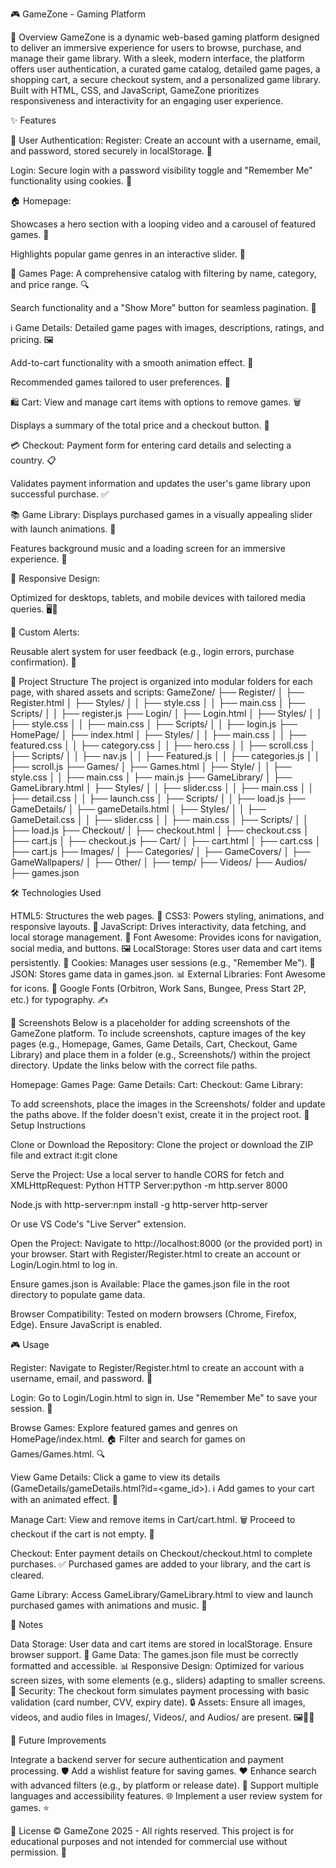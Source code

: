 🎮 GameZone - Gaming Platform

🌟 Overview
GameZone is a dynamic web-based gaming platform designed to deliver an immersive experience for users to browse, purchase, and manage their game library. With a sleek, modern interface, the platform offers user authentication, a curated game catalog, detailed game pages, a shopping cart, a secure checkout system, and a personalized game library. Built with HTML, CSS, and JavaScript, GameZone prioritizes responsiveness and interactivity for an engaging user experience.

✨ Features


🔐 User Authentication:
Register: Create an account with a username, email, and password, stored securely in localStorage. 📝

Login: Secure login with a password visibility toggle and "Remember Me" functionality using cookies. 🔑



🏠 Homepage:

Showcases a hero section with a looping video and a carousel of featured games. 🎥

Highlights popular game genres in an interactive slider. 🎲



🎲 Games Page:
A comprehensive catalog with filtering by name, category, and price range. 🔍

Search functionality and a "Show More" button for seamless pagination. 📄



ℹ️ Game Details:
Detailed game pages with images, descriptions, ratings, and pricing. 🖼️

Add-to-cart functionality with a smooth animation effect. 🛒

Recommended games tailored to user preferences. 🌟



🛍️ Cart:
View and manage cart items with options to remove games. 🗑️

Displays a summary of the total price and a checkout button. 💸



💳 Checkout:
Payment form for entering card details and selecting a country. 📋

Validates payment information and updates the user's game library upon successful purchase. ✅



📚 Game Library:
Displays purchased games in a visually appealing slider with launch animations. 🚀

Features background music and a loading screen for an immersive experience. 🎵



📱 Responsive Design:

Optimized for desktops, tablets, and mobile devices with tailored media queries. 🖥️📲



🚨 Custom Alerts:

Reusable alert system for user feedback (e.g., login errors, purchase confirmation). 📢




📂 Project Structure
The project is organized into modular folders for each page, with shared assets and scripts:
GameZone/
├── Register/
│   ├── Register.html
│   ├── Styles/
│   │   ├── style.css
│   │   ├── main.css
│   ├── Scripts/
│   │   ├── register.js
├── Login/
│   ├── Login.html
│   ├── Styles/
│   │   ├── style.css
│   │   ├── main.css
│   ├── Scripts/
│   │   ├── login.js
├── HomePage/
│   ├── index.html
│   ├── Styles/
│   │   ├── main.css
│   │   ├── featured.css
│   │   ├── category.css
│   │   ├── hero.css
│   │   ├── scroll.css
│   ├── Scripts/
│   │   ├── nav.js
│   │   ├── Featured.js
│   │   ├── categories.js
│   │   ├── scroll.js
├── Games/
│   ├── Games.html
│   ├── Style/
│   │   ├── style.css
│   │   ├── main.css
│   ├── main.js
├── GameLibrary/
│   ├── GameLibrary.html
│   ├── Styles/
│   │   ├── slider.css
│   │   ├── main.css
│   │   ├── detail.css
│   │   ├── launch.css
│   ├── Scripts/
│   │   ├── load.js
├── GameDetails/
│   ├── gameDetails.html
│   ├── Styles/
│   │   ├── GameDetail.css
│   │   ├── slider.css
│   │   ├── main.css
│   ├── Scripts/
│   │   ├── load.js
├── Checkout/
│   ├── checkout.html
│   ├── checkout.css
│   ├── cart.js
│   ├── checkout.js
├── Cart/
│   ├── cart.html
│   ├── cart.css
│   ├── cart.js
├── Images/
│   ├── Categories/
│   ├── GameCovers/
│   ├── GameWallpapers/
│   ├── Other/
│   ├── temp/
├── Videos/
├── Audios/
├── games.json

🛠️ Technologies Used

HTML5: Structures the web pages. 📄
CSS3: Powers styling, animations, and responsive layouts. 🎨
JavaScript: Drives interactivity, data fetching, and local storage management. 🚀
Font Awesome: Provides icons for navigation, social media, and buttons. 🖼️
LocalStorage: Stores user data and cart items persistently. 💾
Cookies: Manages user sessions (e.g., "Remember Me"). 🍪
JSON: Stores game data in games.json. 📊
External Libraries:
Font Awesome for icons. 🌟
Google Fonts (Orbitron, Work Sans, Bungee, Press Start 2P, etc.) for typography. ✍️



📸 Screenshots
Below is a placeholder for adding screenshots of the GameZone platform. To include screenshots, capture images of the key pages (e.g., Homepage, Games, Game Details, Cart, Checkout, Game Library) and place them in a folder (e.g., Screenshots/) within the project directory. Update the links below with the correct file paths.

Homepage: 
Games Page: 
Game Details: 
Cart: 
Checkout: 
Game Library: 

To add screenshots, place the images in the Screenshots/ folder and update the paths above. If the folder doesn't exist, create it in the project root.
🚀 Setup Instructions

Clone or Download the Repository:
Clone the project or download the ZIP file and extract it:git clone <repository-url>




Serve the Project:
Use a local server to handle CORS for fetch and XMLHttpRequest:
Python HTTP Server:python -m http.server 8000


Node.js with http-server:npm install -g http-server
http-server


Or use VS Code's "Live Server" extension.




Open the Project:
Navigate to http://localhost:8000 (or the provided port) in your browser.
Start with Register/Register.html to create an account or Login/Login.html to log in.


Ensure games.json is Available:
Place the games.json file in the root directory to populate game data.


Browser Compatibility:
Tested on modern browsers (Chrome, Firefox, Edge). Ensure JavaScript is enabled.



🎮 Usage

Register:
Navigate to Register/Register.html to create an account with a username, email, and password. 📝


Login:
Go to Login/Login.html to sign in. Use "Remember Me" to save your session. 🔑


Browse Games:
Explore featured games and genres on HomePage/index.html. 🏠
Filter and search for games on Games/Games.html. 🔍


View Game Details:
Click a game to view its details (GameDetails/gameDetails.html?id=<game_id>). ℹ️
Add games to your cart with an animated effect. 🛒


Manage Cart:
View and remove items in Cart/cart.html. 🗑️
Proceed to checkout if the cart is not empty. 💸


Checkout:
Enter payment details on Checkout/checkout.html to complete purchases. ✅
Purchased games are added to your library, and the cart is cleared.


Game Library:
Access GameLibrary/GameLibrary.html to view and launch purchased games with animations and music. 🚀



📝 Notes

Data Storage: User data and cart items are stored in localStorage. Ensure browser support. 💾
Game Data: The games.json file must be correctly formatted and accessible. 📊
Responsive Design: Optimized for various screen sizes, with some elements (e.g., sliders) adapting to smaller screens. 📱
Security: The checkout form simulates payment processing with basic validation (card number, CVV, expiry date). 🔒
Assets: Ensure all images, videos, and audio files in Images/, Videos/, and Audios/ are present. 🖼️🎥🎵

🔮 Future Improvements

Integrate a backend server for secure authentication and payment processing. 🛡️
Add a wishlist feature for saving games. ❤️
Enhance search with advanced filters (e.g., by platform or release date). 🔎
Support multiple languages and accessibility features. 🌐
Implement a user review system for games. ⭐

📜 License
© GameZone 2025 - All rights reserved. This project is for educational purposes and not intended for commercial use without permission. 📜
